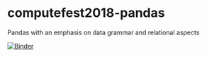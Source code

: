 # computefest2018-pandas
Pandas with an emphasis on data grammar and relational aspects

[![Binder](https://mybinder.org/badge.svg)](https://mybinder.org/v2/gh/Harvard-IACS/computefest2018-pandas/master)

